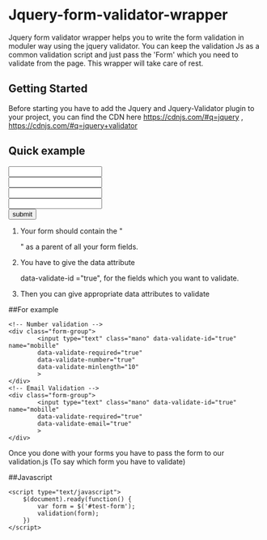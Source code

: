 # Jquery-form-validator-wrapper


Jquery form validator wrapper helps you to write the form validation in moduler way 
using the jquery validator.
You can keep the validation Js as a common validation script and just pass the 'Form'
which you need to validate from the page. This wrapper will take care of rest.

## Getting Started

Before starting you have to add the Jquery and Jquery-Validator plugin to your project,
you can find the CDN here https://cdnjs.com/#q=jquery , https://cdnjs.com/#q=jquery+validator

## Quick example

<form id="test-form">
	<div class="form-group">
		<input type="text" class="mano" data-validate-id="true" name="firstname" data-validate-required="true">
	</div>
	<div class="form-group">
		<input type="text" class="mano" data-validate-id="true" name="lastname" data-validate-required="true">
	</div>
	<div class="form-group">
		<input type="text" class="mano" name="email" data-validate-id="true" data-validate-required="true" data-validate-email="true" >
	</div>
	<div class="form-group">
		<input type="text" class="mano" data-validate-id="true" name="number" data-validate-required="true" data-validate-number="true">
	</div>
	<input type="submit" value="submit">
</form>

1) Your form should contain the "<div class="form-group"></div>" as a parent of all your form fields.

2) You have to give the data attribute <div data-validate-id="true"></div> data-validate-id ="true", for 
the fields which you want to validate.

3) Then you can give appropriate data attributes to validate

##For example
```
<!-- Number validation -->
<div class="form-group">
		<input type="text" class="mano" data-validate-id="true" name="mobille" 
		data-validate-required="true"
		data-validate-number="true"
		data-validate-minlength="10"
		>
</div>
<!-- Email Validation -->
<div class="form-group">
		<input type="text" class="mano" data-validate-id="true" name="mobille" 
		data-validate-required="true"
		data-validate-email="true"
		>
</div>
```


Once you done with your forms you have to pass the form  to our validation.js (To say which form you have to 
validate)

##Javascript
```
<script type="text/javascript">
	$(document).ready(function() {
		var form = $('#test-form');
		validation(form);
	})
</script>
```


